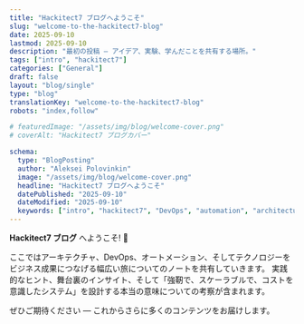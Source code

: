```yaml
---
title: "Hackitect7 ブログへようこそ"
slug: "welcome-to-the-hackitect7-blog"
date: 2025-09-10
lastmod: 2025-09-10
description: "最初の投稿 — アイデア、実験、学んだことを共有する場所。"
tags: ["intro", "hackitect7"]
categories: ["General"]
draft: false
layout: "blog/single"
type: "blog"
translationKey: "welcome-to-the-hackitect7-blog"
robots: "index,follow"

# featuredImage: "/assets/img/blog/welcome-cover.png"
# coverAlt: "Hackitect7 ブログカバー"

schema:
  type: "BlogPosting"
  author: "Aleksei Polovinkin"
  image: "/assets/img/blog/welcome-cover.png"
  headline: "Hackitect7 ブログへようこそ"
  datePublished: "2025-09-10"
  dateModified: "2025-09-10"
  keywords: ["intro", "hackitect7", "DevOps", "automation", "architecture"]
---
```


**Hackitect7 ブログ** へようこそ! 🎉

ここではアーキテクチャ、DevOps、オートメーション、そしてテクノロジーをビジネス成果につなげる幅広い旅についてのノートを共有していきます。
実践的なヒント、舞台裏のインサイト、そして「強靭で、スケーラブルで、コストを意識したシステム」を設計する本当の意味についての考察が含まれます。

ぜひご期待ください — これからさらに多くのコンテンツをお届けします。
